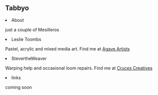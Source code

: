 ## Tabbyo


<p><li>About</li>

just a couple of Mesilleros</p>

<p><li>Leslie Toombs</li></p>

<p>Pastel, acrylic and mixed media art. Find me at <a href="https://agaveartists.com">Agave Artists</a>
  
</p>
<li>StevertheWeaver</li>

<p>Warping help and occasional loom repairs. Find me at <a href="https://CrucesCreatives.org">Cruces Creatives</a>
</p>

<p><li>links</li>
  
coming soon</p>
